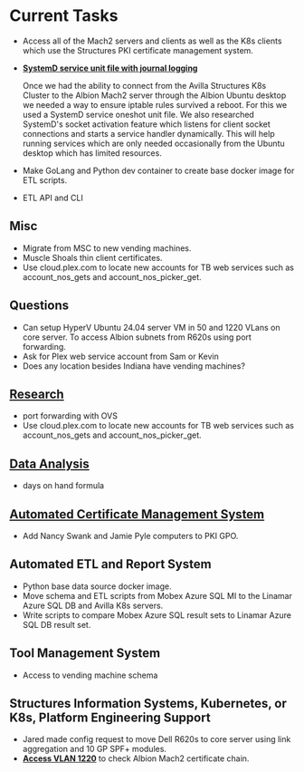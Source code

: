 # Current Tasks

- Access all of the Mach2 servers and clients as well as the K8s clients which use the Structures PKI certificate management system.

- **[SystemD service unit file with journal logging](../research/m_z/systemd/logging/mytest1.md)**

  Once we had the ability to connect from the Avilla Structures K8s Cluster to the Albion Mach2 server through the Albion Ubuntu desktop we needed a way to ensure iptable rules survived a reboot.  For this we used a SystemD service oneshot unit file. We also researched SystemD's socket activation feature which listens for client socket connections and starts a service handler dynamically.  This will help running services which are only needed occasionally from the Ubuntu desktop which has limited resources.

- Make GoLang and Python dev container to create base docker image for ETL scripts.
- ETL API and CLI

## Misc

- Migrate from MSC to new vending machines.
- Muscle Shoals thin client certificates.
- Use cloud.plex.com to locate new accounts for TB web services such as account_nos_gets and account_nos_picker_get.

## Questions

- Can setup HyperV Ubuntu 24.04 server VM in 50 and 1220 VLans on core server. To access Albion subnets from R620s using port forwarding.
- Ask for Plex web service account from Sam or Kevin
- Does any location besides Indiana have vending machines?

## **[Research](../research/research_list.md)**

- port forwarding with OVS
- Use cloud.plex.com to locate new accounts for TB web services such as account_nos_gets and account_nos_picker_get.

## **[Data Analysis](./a_data_analysis/is_data_analysis.md)**

- days on hand formula

## **[Automated Certificate Management System](./a_certificate_management/certificate_management_status.md)**

- Add Nancy Swank and Jamie Pyle computers to PKI GPO.

## Automated ETL and Report System

- Python base data source docker image.
- Move schema and ETL scripts from Mobex Azure SQL MI to the Linamar Azure SQL DB and Avilla K8s servers.
- Write scripts to compare Mobex Azure SQL result sets to Linamar Azure SQL DB result set.

## Tool Management System

- Access to vending machine schema

## Structures Information Systems, Kubernetes, or K8s, Platform Engineering Support

- Jared made config request to move Dell R620s to core server using link aggregation and 10 GP SPF+ modules.
- **[Access VLAN 1220](../research/m_z/virtualization/networking/linamar/avilla/isdev/vlan1220/edge/try2.md)** to check Albion Mach2 certificate chain.
